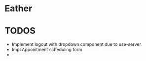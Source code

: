 # Eather




# TODOS
- Implement logout with dropdown component due to use-server
- Impl Appointment scheduling form
- 
